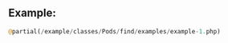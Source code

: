 <script>{
    "title": "First steps through Pods",
    "excerpt": "Basic tutorial on using pods"
    }
</script>

## Example:

```php
@partial(/example/classes/Pods/find/examples/example-1.php)
```